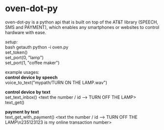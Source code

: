 oven-dot-py
==============

oven-dot-py is a python api that is built on top of the AT&T library (SPEECH, SMS and PAYMENT), which enables any smartphones or websites to control hardware with ease.   
   
*setup:*   
bash getauth
<copy down the token>
python -i oven.py   
set_token(<token>)   
set_port(0, "lamp")   
set_port(1, "coffee maker")   

example usages:   
**control device by speech**   
voice_to_text("mypath/TURN ON THE LAMP.wav")   
    
**control device by text**   
set_text_inbox(<number>)
<text the number / id --> TURN OFF THE LAMP>   
text_get()   

**payment by text**   
text_get_with_payment()
<text the number / id --> TURN OFF THE LAMP\n235123123 is my online transaction number>   


